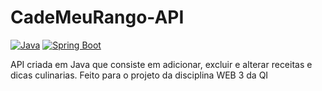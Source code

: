 # CadeMeuRango-API
[![Java](https://img.shields.io/badge/-Java-007396?logo=java&logoColor=white&style=flat)](https://www.java.com/)
[![Spring Boot](https://img.shields.io/badge/-Spring%20Boot-6DB33F?logo=spring-boot&logoColor=white&style=flat)](https://spring.io/projects/spring-boot/)<br/>

API criada em Java que consiste em adicionar, excluir e alterar receitas e dicas culinarias. Feito para o projeto da disciplina WEB 3 da QI
